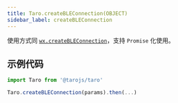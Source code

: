 ```yaml
---
title: Taro.createBLEConnection(OBJECT)
sidebar_label: createBLEConnection
---
```


使用方式同 [`wx.createBLEConnection`](https://developers.weixin.qq.com/miniprogram/dev/api/device/bluetooth/wx.createBLEConnection.html)，支持 `Promise` 化使用。

## 示例代码

```jsx
import Taro from '@tarojs/taro'

Taro.createBLEConnection(params).then(...)
```
